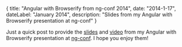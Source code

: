 {
	title: "Angular with Browserify from ng-conf 2014",
	date: "2014-1-17",
	dateLabel: "January 2014",
	description: "Slides from my Angular with Browserify presentation at ng-conf"
}

Just a quick post to provide the [slides](http://bit.ly/ng-browserify) and [video](http://www.youtube.com/watch?v=NTPutZ99XWY) from my Angular with Browserify presentation at [ng-conf](http://ng-conf.org). I hope you enjoy them!

